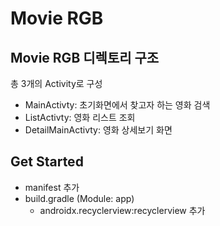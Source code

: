 # Movie RGB

## Movie RGB 디렉토리 구조
총 3개의 Activity로 구성
- MainActivty: 초기화면에서 찾고자 하는 영화 검색
- ListActivty: 영화 리스트 조회
- DetailMainActivty: 영화 상세보기 화면

## Get Started 
- manifest 추가
- build.gradle (Module: app)
  - androidx.recyclerview:recyclerview 추가
